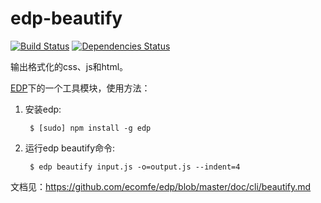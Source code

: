 edp-beautify
============

[![Build Status](https://travis-ci.org/ecomfe/edp-beautify.png?branch=master)](https://travis-ci.org/ecomfe/edp-beautify) [![Dependencies Status](https://david-dm.org/ecomfe/edp-beautify.png)](https://david-dm.org/ecomfe/edp-beautify)

输出格式化的css、js和html。

[EDP](https://github.com/ecomfe/edp)下的一个工具模块，使用方法：

1. 安装edp:

    	$ [sudo] npm install -g edp

2. 运行edp beautify命令:

    	$ edp beautify input.js -o=output.js --indent=4

文档见：<https://github.com/ecomfe/edp/blob/master/doc/cli/beautify.md>
